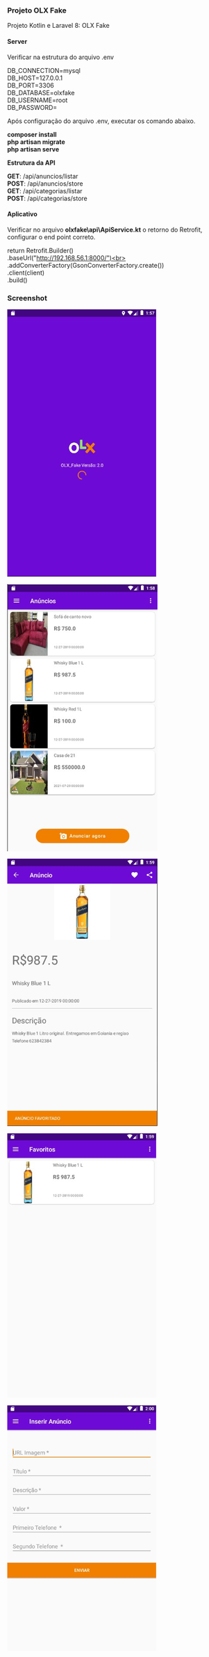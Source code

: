 ### Projeto OLX Fake

Projeto Kotlin e Laravel 8: OLX Fake 


#### Server 

Verificar na estrutura do arquivo .env 

DB_CONNECTION=mysql <br>
DB_HOST=127.0.0.1 <br>
DB_PORT=3306 <br>
DB_DATABASE=olxfake <br>
DB_USERNAME=root <br>
DB_PASSWORD= <br>

Após configuração do arquivo .env, executar os comando abaixo.

<b>composer install</b><br>
<b>php artisan migrate</b><br>
<b>php artisan serve</b>

<b>Estrutura da API</b>

<b>GET</b>: /api/anuncios/listar <br>
<b>POST</b>: /api/anuncios/store <br>
<b>GET</b>: /api/categorias/listar <br>
<b>POST</b>: /api/categorias/store <br>

#### Aplicativo

Verificar no arquivo <b>olxfake\api\ApiService.kt</b> o retorno do Retrofit, configurar o end point correto.

return Retrofit.Builder()<br>
            .baseUrl("http://192.168.56.1:8000/")<br>
            .addConverterFactory(GsonConverterFactory.create())<br>
            .client(client)<br>
            .build()<br>
            
 ### Screenshot
 
 ![''](to_readme/img1.jpg)
 
 ![](to_readme/img2.jpg)
 
 ![](to_readme/img3.jpg)
 
 ![](to_readme/img4.jpg)
 
 ![](to_readme/img5.jpg)
